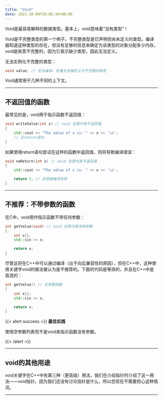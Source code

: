```yaml
---
title: "Void"
date: 2023-10-09T20:06:10+08:00
---
```


Void是最容易解释的数据类型。基本上，void意味着“没有类型”！

Void是不完整类型的第一个例子。不完整类型是已声明但尚未定义的类型。编译器知道这种类型的存在，但没有足够的信息来确定为该类型的对象分配多少内存。void是故意不完整的，因为它表示缺少类型，因此无法定义。

无法实例化不完整的类型：

```C++
void value; // 无法编译，变量无法被定义为不完整的类型
```

Void通常用于几种不同的上下文。

***
## 不返回值的函数

最常见的是，void用于指示函数不返回值：

```C++
void writeValue(int x) // void 这里代表不返回值
{
    std::cout << "The value of x is: " << x << '\n';
    // 无return语句
}
```

如果使用return语句尝试在这样的函数中返回值，则将导致编译错误：

```C++
void noReturn(int x) // void 这里代表不返回值
{
    std::cout << "The value of x is: " << x << '\n';

    return 5; // 会导致编译失败
}
```

***
## 不推荐：不带参数的函数

在C中，void用作指示函数不带任何参数：

```C++
int getValue(void) // void 这里代表没有参数
{
    int x{};
    std::cin >> x;

    return x;
}
```

尽管这将在C++中可以通过编译（出于向后兼容性的原因），但在C++中，这种使用关键字void的做法被认为是不推荐的。下面的代码是等效的，并且在C++中是首选的：

```C++
int getValue() // 无参数函数
{
    int x{};
    std::cin >> x;

    return x;
}
```

{{< alert success >}}
**最佳实践**

使用空参数列表而不是void来指示函数没有参数。

{{< /alert >}}

***
## void的其他用途

void关键字在C++中有第三种（更高级）用法，我们在介绍指针时介绍了这一用法——void指针。因为我们还没有讨论指针是什么，所以您现在不需要担心这种情况。

***
